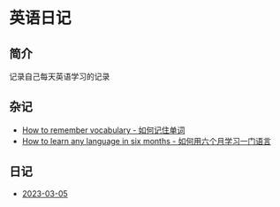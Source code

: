 # 英语日记

## 简介

记录自己每天英语学习的记录

## 杂记

- [How to remember vocabulary - 如何记住单词](./posts/how-to-remember-vocabulary.md)
- [How to learn any language in six months - 如何用六个月学习一门语言](./posts/how-to-learn-any-language-in-six-months.md)

## 日记

- [2023-03-05](./diary/2023-03-05.md)
